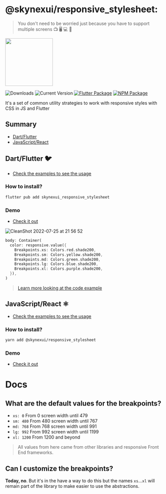 # @skynexui/responsive_stylesheet:

> You don't need to be worried just because you have to support multiple screens 📺 🖥 💻 📱 

[<img width="150px" src="https://www.datocms-assets.com/31049/1618983297-powered-by-vercel.svg" />](https://vercel.com/?utm_source=skynexui&utm_campaign=oss)

![Downloads](https://img.shields.io/npm/dw/@skynexui/responsive_stylesheet?color=orange) ![Current Version](https://img.shields.io/npm/v/@skynexui/responsive_stylesheet?color=success&label=version&cache=1) [![Flutter Package](https://img.shields.io/badge/skynexui__responsive__stylesheet-fluttter-blue)](https://pub.dev/packages/skynexui_responsive_stylesheet) [![NPM Package](https://img.shields.io/badge/@skynexui/responsive__stylesheet-npm-red)](https://www.npmjs.com/package/@skynexui/responsive_stylesheet)

It's a set of common utility strategies to work with responsive styles with CSS in JS and Flutter

## Summary
- [Dart/Flutter](#dartflutter)
- [JavaScript/React](#javascriptreact)

## Dart/Flutter 🐦

- [Check the examples to see the usage](https://github.com/skynexui/responsive_stylesheet/blob/main/examples/with_flutter_sample/lib/main.dart#L43)

### How to install?

```sh
flutter pub add skynexui_responsive_stylesheet
```

### Demo

- [Check it out](https://responsive-stylesheet-flutter-demo.vercel.app/)

![CleanShot 2022-07-25 at 21 56 52](https://user-images.githubusercontent.com/13791385/180899758-5f2b530f-a2c1-4842-9ce9-8f5b0ad15fea.gif)

```dart
body: Container(
  color: responsive.value({
    Breakpoints.xs: Colors.red.shade200,
    Breakpoints.sm: Colors.yellow.shade200,
    Breakpoints.md: Colors.green.shade200,
    Breakpoints.lg: Colors.blue.shade200,
    Breakpoints.xl: Colors.purple.shade200,
  }),
)
```
> [Learn more looking at the code example](https://github.com/skynexui/responsive_stylesheet/blob/main/examples/with_flutter_sample/lib/main.dart#L43)


## JavaScript/React ⚛

- [Check the examples to see the usage](https://github.com/skynexui/responsive_stylesheet/blob/main/examples/with_react_sample/pages/index.tsx#L9)

### How to install?

```sh
yarn add @skynexui/responsive_stylesheet
```

### Demo

- [Check it out](https://responsive-stylesheet-react-demo.vercel.app/)


# Docs

## What are the default values for the breakpoints?

- `xs: 0` From 0 screen width until 479
- `sm: 480` From 480 screen width until 767
- `md: 768` From 768 screen width until 991
- `lg: 992` From 992 screen width until 1199
- `xl: 1200` From 1200 and beyond

> All values from here came from other libraries and responsive Front End frameworks.

## Can I customize the breakpoints?

**Today, no**. But it's in the have a way to do this but the names `xs`...`xl` will remain part of the library to make easier to use the abstractions. 
